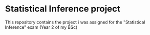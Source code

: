 # **Statistical** Inference project
This repository contains the project i was assigned for the "Statistical Inference" exam (Year 2 of my BSc)
